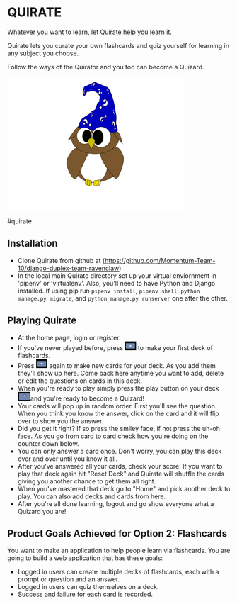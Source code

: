 # QUIRATE
Whatever you want to learn, let Quirate help you learn it.

Quirate lets you curate your own flashcards and quiz yourself for learning in any subject you choose.

Follow the ways of the Quirator and you too can become a Quizard.

<!-- ![](static/images/quirator.png) -->

<img src="static/images/quirator.png"
     style="height: 300px;">

#quirate


## Installation

- Clone Quirate from github at (https://github.com/Momentum-Team-10/django-duplex-team-ravenclaw)
- In the local main Quirate directory set up your virtual enviornment in 'pipenv' or 'virtualenv'.  Also, you'll need to have Python and Django installed. If using pip run  `pipenv install`, `pipenv shell`, `python manage.py migrate`, and `python manage.py runserver` one after the other.


## Playing Quirate

- At the home page, login or register.
- If you've never played before, press <img src="static/images/Screen Shot 2021-11-18 at 11.57.50 AM.png" style="height: 20px;"> to make your first deck of flashcards.
- Press <img src="static/images/Screen Shot 2021-11-18 at 11.57.50 AM.png" style="height: 20px;"> again to make new cards for your deck.  As you add them they'll show up here.  Come back here anytime you want to add, delete or edit the questions on cards in this deck. 
- When you're ready to play simply press the play button on your deck <img src="static/images/Screen Shot 2021-11-18 at 12.02.36 PM.png" style="height: 20px;">and you're ready to become a Quizard!
- Your cards will pop up in random order.  First you'll see the question.  When you think you know the answer, click on the card and it will flip over to show you the answer.  
- Did you get it right?  If so press the smiley face, if not press the uh-oh face. As you go from card to card check how you're doing on the counter down below.  
- You can only answer a card once.  Don't worry, you can play this deck over and over until you know it all. 
- After you've answered all your cards, check your score.  If you want to play that deck again hit "Reset Deck" and Quirate will shuffle the cards giving you another chance to get them all right.  
- When you've mastered that deck go to "Home" and pick another deck to play.  You can also add decks and cards from here. 
- After you're all done learning, logout and go show everyone what a Quizard you are!



## Product Goals Achieved for Option 2: Flashcards

You want to make an application to help people learn via flashcards. You are going to build a web application that has these goals:

- Logged in users can create multiple decks of flashcards, each with a prompt or question and an answer.
- Logged in users can quiz themselves on a deck.
- Success and failure for each card is recorded.

